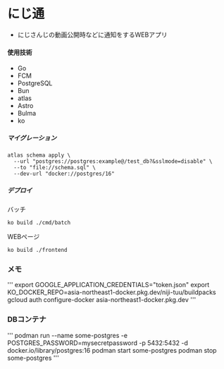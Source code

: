 # にじ通
- にじさんじの動画公開時などに通知をするWEBアプリ

#### 使用技術
- Go
- FCM
- PostgreSQL
- Bun
- atlas
- Astro
- Bulma
- ko

##### マイグレーション
```
atlas schema apply \
  --url "postgres://postgres:example@/test_db?&sslmode=disable" \
  --to "file://schema.sql" \
  --dev-url "docker://postgres/16"
```

##### デプロイ
バッチ
```
ko build ./cmd/batch
```
WEBページ
```
ko build ./frontend
```

### メモ
'''
export GOOGLE_APPLICATION_CREDENTIALS="token.json"
export KO_DOCKER_REPO=asia-northeast1-docker.pkg.dev/niji-tuu/buildpacks
gcloud auth configure-docker asia-northeast1-docker.pkg.dev
'''

### DBコンテナ
'''
podman run --name some-postgres -e POSTGRES_PASSWORD=mysecretpassword -p 5432:5432 -d docker.io/library/postgres:16
podman start some-postgres
podman stop some-postgres
'''
